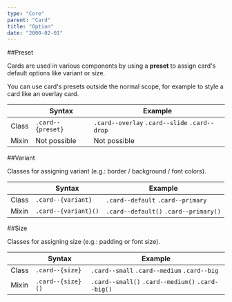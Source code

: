 ```yaml
---
type: "Core"
parent: "Card"
title: "Option"
date: "2000-02-01"
---
```


##Preset

Cards are used in various components by using a **preset** to assign card's default options like variant or size.

You can use card's presets outside the normal scope, for example to style a card like an overlay card.

<div class="table--scroll">

|                         | Syntax                                    | Example                       |
| ----------------------- | ----------------------------------------- | ----------------------------- |
| Class                   | `.card--{preset}`                         | `.card--overlay` `.card--slide` `.card--drop` |
| Mixin                   | Not possible                              | Not possible                  |

</div>

<demo>
  <demovanilla src="inline/core/card/preset">
  </demovanilla>
</demo>

##Variant

Classes for assigning variant (e.g.: border / background / font colors).

<div class="table--scroll">

|                         | Syntax                                    | Example                       |
| ----------------------- | ----------------------------------------- | ----------------------------- |
| Class                   | `.card--{variant}`                        | `.card--default` `.card--primary` |
| Mixin                   | `.card--{variant}()`                      | `.card--default()` `.card--primary()`         |

</div>

<demo>
  <demovanilla src="inline/core/card/variant">
  </demovanilla>
</demo>

##Size

Classes for assigning size (e.g.: padding or font size).

<div class="table--scroll">

|                         | Syntax                                    | Example                       |
| ----------------------- | ----------------------------------------- | ----------------------------- |
| Class                   | `.card--{size}`                           | `.card--small` `.card--medium` `.card--big`|
| Mixin                   | `.card--{size}()`                         | `.card--small()` `.card--medium()` `.card--big()`         |

</div>

<demo>
  <demovanilla src="inline/core/card/size">
  </demovanilla>
</demo>
